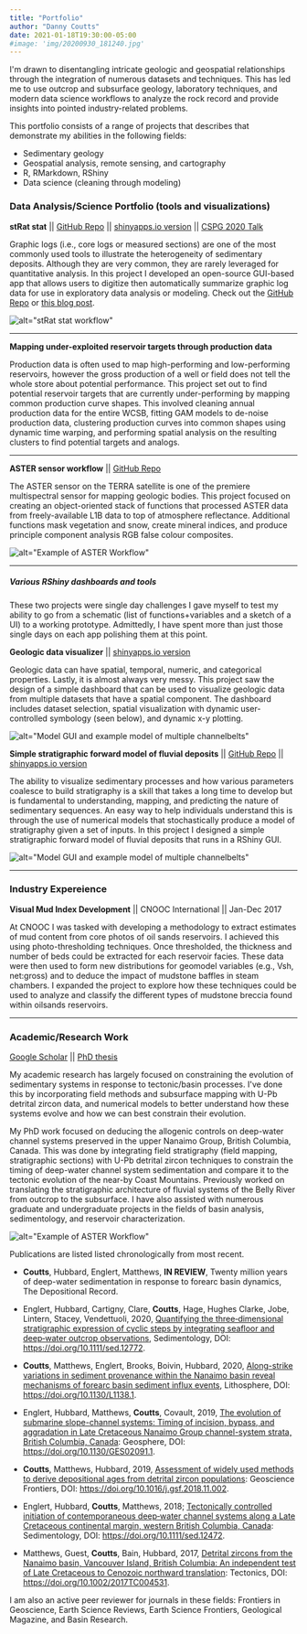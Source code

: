 ```yaml
---
title: "Portfolio"
author: "Danny Coutts"
date: 2021-01-18T19:30:00-05:00
#image: 'img/20200930_181240.jpg'
---
```


I'm drawn to disentangling intricate geologic and geospatial relationships through the integration of numerous datasets and techniques. This has led me to use outcrop and subsurface geology, laboratory techniques, and modern data science workflows to analyze the rock record and provide insights into pointed industry-related problems. 

This portfolio consists of a range of projects that describes that demonstrate my abilities in the following fields:
- Sedimentary geology
- Geospatial analysis, remote sensing, and cartography
- R, RMarkdown, RShiny
- Data science (cleaning through modeling)


### Data Analysis/Science Portfolio (tools and visualizations)
**stRat stat** || [GitHub Repo](https://github.com/ActiveMargins/stRatstat) || [shinyapps.io version](https://activemargins.shinyapps.io/stRat_stat/) || [CSPG 2020 Talk](https://www.youtube.com/watch?v=4cbkrBNZ2o4&ab_channel=CptCatastrophe) 

Graphic logs (i.e., core logs or measured sections) are one of the most commonly used tools to illustrate the heterogeneity of sedimentary deposits. Although they are very common, they are rarely leveraged for quantitative analysis. In this project I developed an open-source GUI-based app that allows users to digitize then automatically summarize graphic log data for use in exploratory data analysis or modeling. Check out the [GitHub Repo](https://github.com/ActiveMargins/stRatstat) or [this blog post](https://couttsgeodata.netlify.app/post/2021-01-21-strat-stat-project/).


![alt="stRat stat workflow" ](/img/portfolio/stRatstat_web.jpg)

-----

**Mapping under-exploited reservoir targets through production data** 

Production data is often used to map high-performing and low-performing reservoirs, however the gross production of a well or field does not tell the whole store about potential performance. This project set out to find potential reservoir targets that are currently under-performing by mapping common production curve shapes. This involved cleaning annual production data for the entire WCSB, fitting GAM models to de-noise production data, clustering production curves into common shapes using dynamic time warping, and performing spatial analysis on the resulting clusters to find potential targets and analogs.

-----

**ASTER sensor workflow** || [GitHub Repo](https://github.com/ActiveMargins/ASTERSatelliteProcessing)

The ASTER sensor on the TERRA satellite is one of the premiere multispectral sensor for mapping geologic bodies. This project focused on creating an object-oriented stack of functions that processed ASTER data from freely-available L1B data to top of atmosphere reflectance. Additional functions mask vegetation and snow, create mineral indices, and produce principle component analysis RGB false colour composites.

![alt="Example of ASTER Workflow"](/img/portfolio/ASTER_Workflow1.jpg)

-----
 
##### Various RShiny dashboards and tools

These two projects were single day challenges I gave myself to test my ability to go from a schematic (list of functions+variables and a sketch of a UI) to a working prototype. Admittedly, I have spent more than just those single days on each app polishing them at this point.  

**Geologic data visualizer** || [shinyapps.io version](https://activemargins.shinyapps.io/till_data_exploration/)

Geologic data can have spatial, temporal, numeric, and categorical properties. Lastly, it is almost always very messy. This project saw the design of a simple dashboard that can be used to visualize geologic data from multiple datasets that have a spatial component. The dashboard includes dataset selection, spatial visualization with dynamic user-controlled symbology (seen below), and dynamic x-y plotting.

![alt="Model GUI and example model of multiple channelbelts" ](/img/portfolio/TillGeochemistryMap.JPG)

**Simple stratigraphic forward model of fluvial deposits** || [GitHub Repo](https://github.com/ActiveMargins/FluvialStratSim) || [shinyapps.io version](https://activemargins.shinyapps.io/FluvialStratApp/) 

The ability to visualize sedimentary processes and how various parameters coalesce to build stratigraphy is a skill that takes a long time to develop but is fundamental to understanding, mapping, and predicting the nature of sedimentary sequences. An easy way to help individuals understand this is through the use of numerical models that stochastically produce a model of stratigraphy given a set of inputs. In this project I designed a simple stratigraphic forward model of fluvial deposits that runs in a RShiny GUI. 

![alt="Model GUI and example model of multiple channelbelts" ](/img/portfolio/ForwardStratigraphicModel.JPG)

-----

### Industry  Expereience

**Visual Mud Index Development** || CNOOC International || Jan-Dec  2017

At CNOOC I was tasked with developing a methodology to extract estimates of mud content from core photos of oil sands reservoirs. I achieved this using photo-thresholding techniques. Once thresholded, the thickness and number of beds could be extracted for each reservoir facies. These data were then used to form new distributions for geomodel variables (e.g., Vsh, net:gross) and to deduce the impact of mudstone baffles in steam chambers.
I expanded the project to explore how these techniques could be used to analyze and classify the different types of mudstone breccia found within oilsands reservoirs. 


-----

### Academic/Research Work
[Google Scholar](https://scholar.google.com/citations?user=RogRDGAAAAAJ&hl=en) || [PhD thesis](https://prism.ucalgary.ca/handle/1880/112547)

My academic research has largely focused on constraining the evolution of sedimentary systems in response to tectonic/basin processes. I've done this by incorporating field methods and subsurface mapping with U-Pb detrital zircon data, and numerical models to better understand how these systems evolve and how we can best constrain their evolution. 

My PhD work focused on deducing the allogenic controls on deep-water channel systems preserved in the upper Nanaimo Group, British Columbia, Canada. This was done by integrating field stratigraphy (field mapping, stratigraphic sections) with U-Pb detrital zircon techniques to constrain the timing of deep-water channel system sedimentation and compare it to the tectonic evolution of the near-by Coast Mountains. Previously worked on translating the stratigraphic architecture of fluvial systems of the Belly River from outcrop to the subsurface. I have also assisted with numerous graduate and undergraduate projects in the fields of basin analysis, sedimentology, and reservoir characterization.

![alt="Example of ASTER Workflow"](/img/portfolio/Thesis_Image.jpg)


Publications are listed listed chronologically from most recent.

* **Coutts**, Hubbard, Englert, Matthews, **IN REVIEW**, Twenty million years of deep-water sedimentation in response to forearc basin dynamics, The Depositional Record.

* Englert, Hubbard, Cartigny, Clare, **Coutts**, Hage, Hughes Clarke, Jobe, Lintern, Stacey, Vendettuoli, 2020, [Quantifying the three‐dimensional stratigraphic expression of cyclic steps by integrating seafloor and deep‐water outcrop observations](https://onlinelibrary.wiley.com/doi/full/10.1111/sed.12772), Sedimentology, DOI: https://doi.org/10.1111/sed.12772.

* **Coutts**, Matthews, Englert, Brooks, Boivin, Hubbard, 2020, [Along-strike variations in sediment provenance within the Nanaimo basin reveal mechanisms of forearc basin sediment influx events](https://pubs.geoscienceworld.org/gsa/lithosphere/article/12/1/180/581081/Along-strike-variations-in-sediment-provenance), Lithosphere, DOI: https://doi.org/10.1130/L1138.1.

* Englert, Hubbard, Matthews, **Coutts**, Covault, 2019, [The evolution of submarine slope-channel systems: Timing of incision, bypass, and aggradation in Late Cretaceous Nanaimo Group channel-system strata, British Columbia, Canada](https://pubs.geoscienceworld.org/gsa/geosphere/article/16/1/281/579682): Geosphere, DOI: https://doi.org/10.1130/GES02091.1.

* **Coutts**, Matthews, Hubbard, 2019, [Assessment of widely used methods to derive depositional ages from detrital zircon populations](https://www.sciencedirect.com/science/article/pii/S1674987118302391): Geoscience Frontiers, DOI: https://doi.org/10.1016/j.gsf.2018.11.002.

* Englert, Hubbard, **Coutts**, Matthews, 2018; [Tectonically controlled initiation of contemporaneous deep‐water channel systems along a Late Cretaceous continental margin, western British Columbia, Canada](https://onlinelibrary.wiley.com/doi/abs/10.1111/sed.12472): Sedimentology, DOI: https://doi.org/10.1111/sed.12472.

* Matthews, Guest, **Coutts**, Bain, Hubbard, 2017, [Detrital zircons from the Nanaimo basin, Vancouver Island, British Columbia: An independent test of Late Cretaceous to Cenozoic northward translation](https://agupubs.onlinelibrary.wiley.com/doi/full/10.1002/2017TC004531): Tectonics, DOI:  https://doi.org/10.1002/2017TC004531.

I am also an active peer reviewer for journals in these fields: Frontiers in Geoscience, Earth Science Reviews, Earth Science Frontiers, Geological Magazine, and Basin Research.
